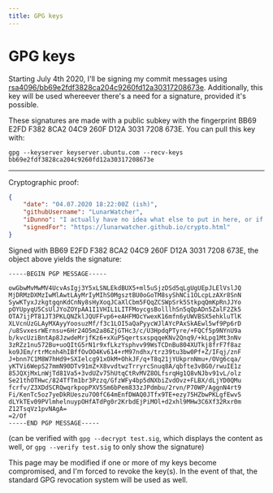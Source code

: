 ```yaml
---
title: GPG keys
---
```


# GPG keys

Starting July 4th 2020, I'll be signing my commit messages using [rsa4096/bb69e2fdf3828ca204c9260fd12a30317208673e](https://keyserver.ubuntu.com/pks/lookup?search=0xD12A30317208673E&fingerprint=on&op=index). Additionally, this key will be used whereever there's a need for a signature, provided it's possible.

These signatures are made with a public subkey with the fingerprint BB69 E2FD F382 8CA2 04C9 260F D12A 3031 7208 673E. You can pull this key with:
```
gpg --keyserver keyserver.ubuntu.com --recv-keys bb69e2fdf3828ca204c9260fd12a30317208673e
```

---

Cryptographic proof:

```json
{
    "date": "04.07.2020 18:22:00Z (ish)",
    "githubUsername": "LunarWatcher",
    "iDunno": "I actually have no idea what else to put in here, or if this in itself is overkill",
    "signedFor": "https://lunarwatcher.github.io/crypto.html"
}
```

Signed with BB69 E2FD F382 8CA2 04C9 260F D12A 3031 7208 673E, the object above yields the signature:

```
-----BEGIN PGP MESSAGE-----

owGbwMvMwMV4UcvAsIgj3Y5xLSNLEkdBUX5+ml5uSjzDSd5qLgUgUEpJLElVslJQ
MjDRMzDXMzIwMlAwtLAyMrIyMIhS0MgsztBU0oGoTM8syShNCi1OLcpLzAXr8SnN
SywKTyxJzkgtgqnKdCnNy8sHyXoqJCaXlCbm5FQqZCSWpSrk5StkpqQmKpRnJJYo
pOYUpyqU5CsUlJYoZOYpAA1I1VHIL1LITFMoycgsBolllhSn5qQpADn5ZalF2Zk5
OTA7ijPT81JT3PKLQNZklJQUFFvp6+eAHFMOcYwexK16mfn6yUWVBSX5ehkluTlK
XLVcnUzGLAyMXAyyYoosuzMf/f3c1LOI5aQaPyycWJlAYcPAxSkAEwl5wf9Pp6rD
/u8SvxesrWErnsu+6Hr24O5m2a86ZjGTHc3/c/U3HpdqPTyre/+FQCf5p9NYnU9a
b/kvcUziBntAp8JzwdeMrjfKz6+xXuP5qertsxspqqeKNv2Qnq9/+kLpg1Mt3nNv
3zRZz1nu572Bu+uoQItG5rN1r9xfLkzYsphvv99WsTCDnBu804XUTkj8frF7f8az
ko9JEm/rtrMcnh4hIBffOvOO4Kv614+rM97ndhx/trz39tu3bw0Pf+Z/IFqj/znF
J+bnn7C1M8W7hHd9+SXIelcg91xOkM+OhkJF/q+T8q21jYUkprnNmu+/OVg6cqa/
yKTVi6WepS27mmN90DTv91mZ+X8vvdtwzTrryrcSnuq8A/qbfte3vBG0/rwuIE1z
85JQXjMxLnWjTd81Va5+3vdUZv75hUtqCtRvMVZ8OLfsrqHg1Q8vNJbv91vL/olz
Se21thOTHwc/824TfTm1br3Pzzq/GfzWFy4bp5dNXbiZvdOvz+FLBX/dLjYD0QMu
fcrfv/Z3XDdSCRQwqrkpopPXV5Sm6bPem833zJPdmbu/2rvn/P70WP/AggnN4rt9
Fi/KenTc5oz7yeDkRUeszu7O0fC64mEnfDWAQ0JTfx9TE+ezy75HZbwPKLgfEwv5
dLYkTEv09PVlmhelnuypOHfATdPg0r2KrbdEjPiMOl+d2xhl9MHw3C6Xf32Rxr0m
Z12TsqVz1pvNAgA=
=2/Of
-----END PGP MESSAGE-----
```

(can be verified with `gpg --decrypt test.sig`, which displays the content as well, or `gpg --verify test.sig` to only show the signature)

This page may be modified if one or more of my keys become compromised, and I'm forced to revoke the key(s). In the event of that, the standard GPG revocation system will be used as well.
